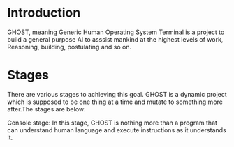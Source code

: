 # Introduction
GHOST, meaning Generic Human Operating System Terminal is a project to build a general purpose AI to asssist mankind at the highest levels of work, Reasoning, building, postulating and so on.

# Stages
There are various stages to achieving this goal. GHOST is a dynamic project which is supposed to be one thing at a time and mutate to something more after.The stages are below:

Console stage:
In this stage, GHOST is nothing more than a program that can understand human language and execute instructions as it understands it.
